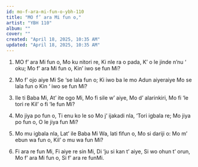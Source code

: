 ```yaml
---
id: mo-f-ara-mi-fun-o-ybh-110
title: "MO f’ ara Mi fun o,"
artist: "YBH 110"
album: ""
cover: ""
created: "April 18, 2025, 10:35 AM"
updated: "April 18, 2025, 10:35 AM"
---
```


1. MO f’ ara Mi fun o,
Mo ku nitori re,
Ki nle ra o pada,
K’ o le jinde n’nu ‘ oku;
Mo f’ ara Mi fun o,
Kin’ iwo se fun Mi?

2. Mo f’ ojo aiye Mi
Se ‘se lala fun o;
Ki iwo ba le mo
Adun aiyeraiye
Mo se lala fun o
Kin ‘ iwo se fun Mi?

3. Ile ti Baba Mi,
At’ ite ogo Mi,
Mo fi sile w’ aiye,
Mo d’ alarinkiri,
Mo fi ‘le tori re
Kil’ o fi ‘le fun Mi?

4. Mo jiya po fun o,
Ti enu ko le so
Mo j’ ijakadi nla,
‘Tori igbala re;
Mo jiya po fun o,
O le jiya fun Mi?

5. Mo mu igbala nla,
Lat’ ile Baba Mi
Wa, lati fifun o,
Mo si dariji o:
Mo m’ ebun wa fun o,
Kil’ o mu wa fun Mi?

6. Fi ara re fun Mi,
Fi aiye re sin Mi,
Di ‘ju si kan t’ aiye,
Si wo ohun t’ orun,
Mo f’ ara Mi fun o,
Si f’ ara re funMi.